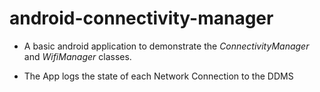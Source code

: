 # android-connectivity-manager #


* A basic android application to demonstrate the *ConnectivityManager* and *WifiManager* classes. 

* The App logs the state of each Network Connection to the DDMS
